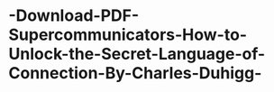 # -Download-PDF-Supercommunicators-How-to-Unlock-the-Secret-Language-of-Connection-By-Charles-Duhigg-
